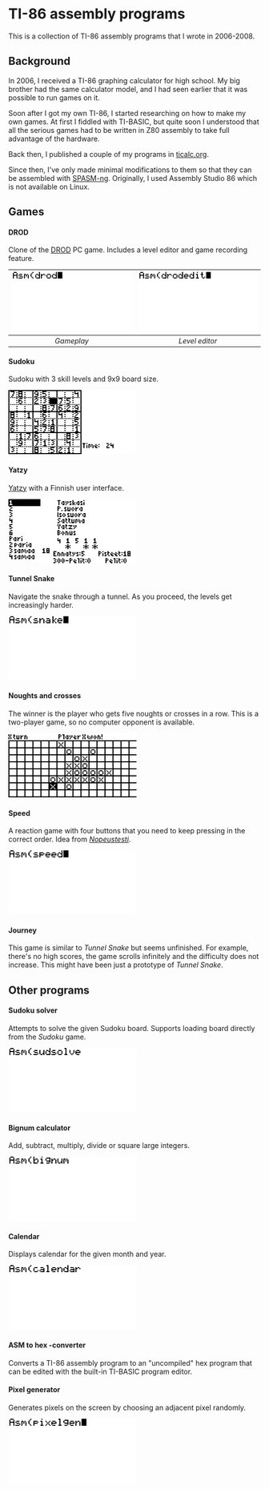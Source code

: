 # TI-86 assembly programs

This is a collection of TI-86 assembly programs that I wrote in 2006-2008.

## Background

In 2006, I received a TI-86 graphing calculator for high school. My big brother had the same calculator model, and I had seen earlier that it was possible to run games on it.

Soon after I got my own TI-86, I started researching on how to make my own games. At first I fiddled with TI-BASIC, but quite soon I understood that all the serious games had to be written in Z80 assembly to take full advantage of the hardware.

Back then, I published a couple of my programs in [ticalc.org](https://www.ticalc.org/archives/files/authors/98/9805.html).

Since then, I've only made minimal modifications to them so that they can be assembled with [SPASM-ng](https://github.com/alberthdev/spasm-ng). Originally, I used Assembly Studio 86 which is not available on Linux.

## Games

#### DROD

Clone of the [DROD](https://github.com/CaravelGames/drod) PC game. Includes a level editor and game recording feature.

| ![](screenshots/drod_playing.gif) | ![](screenshots/drod_editing.gif) | 
|:--:|:--:|
| *Gameplay* | *Level editor* |

#### Sudoku

Sudoku with 3 skill levels and 9x9 board size.

![](screenshots/sudoku.gif)

#### Yatzy

[Yatzy](https://en.wikipedia.org/wiki/Yatzy) with a Finnish user interface.

![](screenshots/yatzy.gif)

#### Tunnel Snake

Navigate the snake through a tunnel. As you proceed, the levels get increasingly harder.

![](screenshots/tunnel_snake.gif)

#### Noughts and crosses

The winner is the player who gets five noughts or crosses in a row. This is a two-player game, so no computer opponent is available.

![](screenshots/ox.gif)

#### Speed

A reaction game with four buttons that you need to keep pressing in the correct order. Idea from [*Nopeustesti*](https://fi.wikipedia.org/wiki/Nopeustesti).

![](screenshots/speed.gif)

#### Journey

This game is similar to *Tunnel Snake* but seems unfinished. For example, there's no high scores, the game scrolls infinitely and the difficulty does not increase. This might have been just a prototype of *Tunnel Snake*.

## Other programs

#### Sudoku solver

Attempts to solve the given Sudoku board. Supports loading board directly from the *Sudoku* game.

![](screenshots/sudsolve.gif)

#### Bignum calculator

Add, subtract, multiply, divide or square large integers.

![](screenshots/bignum.gif)

#### Calendar

Displays calendar for the given month and year.

![](screenshots/calendar.gif)

#### ASM to hex -converter

Converts a TI-86 assembly program to an "uncompiled" hex program that can be edited with the built-in TI-BASIC program editor.

#### Pixel generator

Generates pixels on the screen by choosing an adjacent pixel randomly.

![](screenshots/pixelgen.gif)
